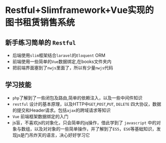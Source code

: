 # Restful+Slimframework+Vue实现的图书租赁销售系统

## 新手练习简单的  `Restful`
* 后端使用`slim`框架结合`laravel`的`Eloquent` ORM
* 前端使用一些简单的`Vue`数据绑定,在books文件夹内
* 把前端界面塞到了`nwjs`里面了，所以有少量`nwjs`代码

## 学习技能
* `php`了解到了一些闭包及路由,简单的依赖注入，以及一些中间件知识
* `restful` 设计的基本原理，以及HTTP中`GET`,`POST`,`PUT`, `DELETE` 四大协议，数据的提交和Header请求。包括`ajax`的跨域请求等知识
* `Vue` 前端框架数据绑定的入门
*  js盲，不喜欢js的对象化，只会简单的jq操作，借此学到了 `javascript` 中的对象与数组，以及对对象的一些简单操作，并了解到了`ES5`，`ES6`等基础知识，发现js是门吊炸天的语言，决心好好学习它
